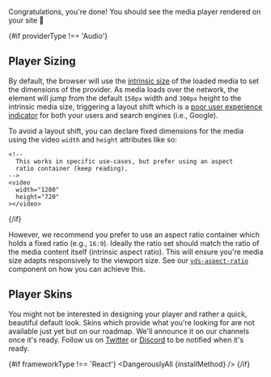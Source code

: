 <script>
  import DangerouslyAll from './_DangerouslyAll.md';

  export let installMethod;
  export let frameworkType;
  export let providerLink;
  export let providerApiLink;
  export let providerType;
</script>

Congratulations, you're done! You should see the media player rendered on your site :tada:

{#if providerType !== 'Audio'}

## Player Sizing

By default, the browser will use the [intrinsic size](https://developer.mozilla.org/en-US/docs/Glossary/Intrinsic_Size)
of the loaded media to set the dimensions of the provider. As media loads over the network,
the element will jump from the default `150px` width and `300px` height to the intrinsic media size,
triggering a layout shift which is a [poor user experience indicator](https://web.dev/cls) for
both your users and search engines (i.e., Google).

To avoid a layout shift, you can declare fixed dimensions for the media using the video `width` and
`height` attributes like so:

```html{6-7}:copy
<!--
  This works in specific use-cases, but prefer using an aspect
  ratio container (keep reading).
-->
<video
  width="1280"
  height="720"
></video>
```

{/if}

However, we recommend you prefer to use an aspect ratio container which holds a fixed
ratio (e.g., `16:9`). Ideally the ratio set should match the ratio of the media content
itself (intrinsic aspect ratio). This will ensure you're media size adapts responsively to the
viewport size. See our [`vds-aspect-ratio`](../../../components/ui/aspect-ratio/index.md)
component on how you can achieve this.

## Player Skins

You might not be interested in designing your player and rather a quick, beautiful default look.
Skins which provide what you're looking for are not available just yet but on our roadmap. We'll
announce it on our channels once it's ready. Follow us on [Twitter](https://twitter.com/vidstackjs?lang=en)
or [Discord](https://discord.com/invite/7RGU7wvsu9) to be notified when it's ready.

{#if frameworkType !== 'React'}
<DangerouslyAll {installMethod} />
{/if}
